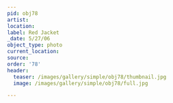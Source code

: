 ```yaml
---
pid: obj78
artist:
location:
label: Red Jacket
_date: 5/27/06
object_type: photo
current_location:
source:
order: '78'
header:
  teaser: /images/gallery/simple/obj78/thumbnail.jpg
  image: /images/gallery/simple/obj78/full.jpg

---
```

